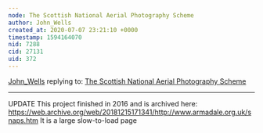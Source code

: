 ```yaml
---
node: The Scottish National Aerial Photography Scheme
author: John_Wells
created_at: 2020-07-07 23:21:10 +0000
timestamp: 1594164070
nid: 7288
cid: 27131
uid: 372
---
```




[John_Wells](../profile/John_Wells) replying to: [The Scottish National Aerial Photography Scheme](../notes/johnwells/5-7-2013/scottish-national-aerial-photography-scheme)

----
UPDATE
This project finished in 2016 and is archived here:
https://web.archive.org/web/20181215171341/http://www.armadale.org.uk/snaps.htm
It is a large slow-to-load page